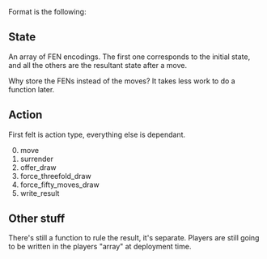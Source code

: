 Format is the following:

## State

An array of FEN encodings. The first one corresponds to the initial state, and all the others are the resultant state after a move.

Why store the FENs instead of the moves? It takes less work to do a function later.

## Action

First felt is action type, everything else is dependant.

0. move
1. surrender
2. offer_draw
3. force_threefold_draw
4. force_fifty_moves_draw
5. write_result

## Other stuff

There's still a function to rule the result, it's separate.
Players are still going to be written in the players "array" at deployment time.